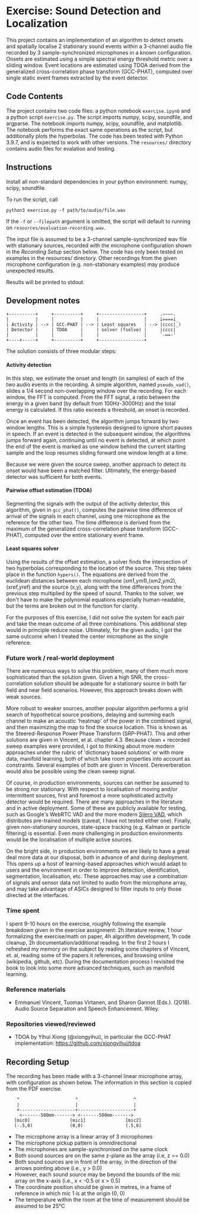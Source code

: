 # Exercise: Sound Detection and Localization

This project contains an implementation of an algorithm to detect onsets and spatially localise 2 stationary sound events within a 3-channel audio file recorded by 3 sample-synchronized microphones in a known configuration. Onsets are estimated using a simple spectral energy threshold metric over a sliding window. Event locations are estimated using TDOA derived from the generalized cross-correlation phase transform (GCC-PHAT), computed over single static event frames extracted by the event detector. 

## Code Contents

The project contains two code files: a python notebook `exercise.ipynb` and a python script `exercise.py`. The script imports numpy, scipy, soundfile, and argparse. The notebook imports numpy, scipy, soundfile, and matplotlib. The notebook performs the exact same operations as the script, but additionally plots the hyperbolas. The code has been tested with Python 3.9.7, and is expected to work with other versions. The `resources/` directory contains audio files for evalation and testing.

## Instructions

Install all non-standard dependencies in your python environment: numpy, scipy, soundfile.

To run the script, call

`python3 exercise.py -f path/to/audio/file.wav`

If the `-f` or `--filepath` argument is omitted, the script will default to running on `resources/evaluation-recording.wav`. 

The input file is assumed to be a 3-channel sample-synchronized wav file with stationary sources, recorded with the microphone configuration shown in the *Recording Setup* section below. The code has only been tested on examples in the resources/ directory. Other recordings from the given microphone configuration (e.g. non-stationary examples) may produce unexpected results.

Results will be printed to stdout. 

## Development notes

    +----------+     +----------+     +-----------------+     .~~~~.
    |          |     |          |     |                 |     i====i_
    | Activity | --> | GCC-PHAT | --> | Least squares   | --> |cccc|_) 
    | Detector |     | TDOA     |     | solver (fsolve) |     |cccc| 
    |          |     |          |     |                 |     `-==-'
    +----+-----+     +----------+     +-----------------+     

The solution consists of three modular steps: 

#### Activity detection

In this step, we estimate the onset and length (in samples) of each of the two audio events in the recording. A simple algorithm, named `pseudo_vad()`, slides a 1/4 second non-overlapping window over the recording. For each window, the FFT is computed. From the FFT signal, a ratio between the energy in a given band (by default from 100Hz-3000Hz) and the total energy is calculated. If this ratio exceeds a threshold, an onset is recorded.

Once an event has been detected, the algorithm jumps forward by two window lengths. This is a simple hysteresis designed to ignore short pauses in speech. If an event is detected in the subsequent window, the algorithms jumps forward again, continuing until no event is detected, at which point the end of the event is marked as one window behind the current starting sample and the loop resumes sliding forward one window length at a time.

Because we were given the source sweep, another approach to detect its onset would have been a matched filter. Ultimately, the energy-based detector was sufficient for both events.

#### Pairwise offset estimation (TDOA)

Segmenting the signals with the output of the activity detector, this algorithm, given in `gcc_phat()`, computes the pairwise time difference of arrival of the signals in each channel, using one microphone as the reference for the other two. The time difference is derived from the maximum of the generalized cross-correlation phase transform (GCC-PHAT), computed over the entire stationary event frame.

#### Least squares solver

Using the results of the offset estimation, a solver finds the intersection of two hyperbolas corresponding to the location of the source. This step takes place in the function `hypers()`. The equations are derived from the euclidean distances between each microphone (xm1,ym1),(xm2,ym2),(xref,yref) and the source (x,y), along with the time differences from the previous step multiplied by the speed of sound. Thanks to the solver, we don't have to make the polynomial equations especially human-readable, but the terms are broken out in the function for clarity.

For the purposes of this exercise, I did not solve the system for each pair and take the mean outcome of all three combinations. This additional step would in principle reduce noise. Ultimately, for the given audio, I got the same outcome when I treated the center microphone as the single reference.

### Future work / real-world deployment

There are numerous ways to solve this problem, many of them much more sophisticated than the solution given. Given a high SNR, the cross-correlation solution should be adequate for a stationary source in both far ﬁeld and near ﬁeld scenarios. However, this approach breaks down with weak sources.

More robust to weaker sources, another popular algorithm performs a grid search of hypothetical source positions, delaying and summing each channel to make an acoustic 'heatmap' of the power in the combined signal, and then maximizing the map to find the source location. This is known as the Steered-Response Power Phase Transform (SRP-PHAT). This and other solutions are given in Vincent, et al. chapter 4.3. Because clean + recorded sweep examples were provided, I got to thinking about more modern approaches under the rubric of 'dictionary based solutions' or with more data, manifold learning, both of which take room properties into account as constraints. Several examples of both are given in Vincent. Dereverberation would also be possible using the clean sweep signal.

Of course, in production environments, sources can neither be assumed to be strong nor stationary. With respect to localisation of moving and/or intermittent sources, first and foremost a more sophisticated activity detector would be required. There are many approaches in the literature and in active deployment. Some of these are publicly available for testing, such as Google's WebRTC VAD and the more modern [Silero VAD](https://github.com/snakers4/silero-vad), which distributes pre-trained models (caveat, I have not tested either one). Finally, given non-stationary sources, state-space tracking (e.g. Kalman or particle filtering) is essential. Even more challenging in production environments would be the localisation of multiple active sources.

On the bright side, in production environments we are likely to have a great deal more data at our disposal, both in advance of and during deployment. This opens up a host of learning-based approaches which would adapt to users and the environment in order to improve detection, identification, segmentation, localisation, etc. These approaches may use a combination of signals and sensor data not limited to audio from the microphone array, and may take advantage of ASICs designed to filter inputs to only those directed at the interfaces.

### Time spent

I spent 9-10 hours on the exercise, roughly following the example breakdown given in the exercise assignment: 2h literature review, 1 hour formalizing the exercise/math on paper, 4h algorithm development, 1h code cleanup, 2h documentation/additional reading. In the first 2 hours I refreshed my memory on the subject by reading some chapters of Vincent, et. al, reading some of the papers it references, and browsing online (wikipedia, github, etc). During the documentation process I revisited the book to look into some more advanced techniques, such as manifold learning.

### Reference materials

- Emmanuel Vincent, Tuomas Virtanen, and Sharon Gannot (Eds.). (2018). Audio Source Separation and Speech Enhancement. Wiley.

### Repositories viewed/reviewed

- TDOA by Yihui Xiong (@xiongyihui), in particular the GCC-PHAT implementation: https://github.com/xiongyihui/tdoa

## Recording Setup

The recording has been made with a 3-channel linear microphone array, with configuration as shown below. The information in this section is copied from the PDF exercise.
        
        ^                     ^                     ^
        |                     |                     |
        +---------------------+---------------------+
         <-------500mm-------> <-------500mm------->
       [mic0]               [mic1]               [mic2]
       (-.5,0)              (0,0)                (.5,0)
       
- The microphone array is a linear array of 3 microphones
- The microphone pickup pattern is omnidirectional
- The microphones are sample-synchronised on the same clock
- Both sound sources are on the same z-plane as the array (i.e, z == 0.0)
- Both sound sources are in front of the array, in the direction of the arrows pointing above (i.e., y > 0.0)
- However, each sound source may be beyond the bounds of the mic array on the x-axis (i.e., x < -0.5 or x > 0.5)
- The coordinate position should be given in metres, in a frame of reference in which mic 1 is at the origin (0, 0)
- The temperature within the room at the time of measurement should be assumed to be 25°C

